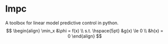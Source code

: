 # lmpc
A toolbox for linear model predictive control in python.
$$
\begin{align}
\min_x            &\phi = f(x) \\
s.t. \hspace{5pt} &g(x) \le 0  \\
                  &h(x) = 0
\end{align}
$$
